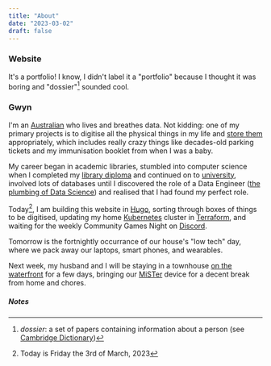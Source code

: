 ```yaml
---
title: "About"
date: "2023-03-02"
draft: false
---
```


### Website

It's a portfolio! I know, I didn't label it a "portfolio" because I thought it was boring and "dossier"[^dossier] sounded cool.

### Gwyn

I'm an [Australian](https://en.wikipedia.org/wiki/Australia) who lives and breathes data. Not kidding: one of my primary projects is to digitise all the physical things in my life and [store them](https://docs.paperless-ngx.com) appropriately, which includes really crazy things like decades-old parking tickets and my immunisation booklet from when I was a baby.

My career began in academic libraries, stumbled into computer science when I completed my [library diploma](/education/tafe) and continued on to [university](/education/university), involved lots of databases until I discovered the role of a Data Engineer ([the plumbing of Data Science](https://medium.com/plumbersofdatascience)) and realised that I had found my perfect role.

Today[^today], I am building this website in [Hugo](https://gohugo.io), sorting through boxes of things to be digitised, updating my home [Kubernetes](https://kubernetes.io) cluster in [Terraform](https://www.terraform.io), and waiting for the weekly Community Games Night on [Discord](https://discord.com).

Tomorrow is the fortnightly occurrance of our house's "low tech" day, where we pack away our laptops, smart phones, and wearables.

Next week, my husband and I will be staying in a townhouse [on the waterfront](https://en.wikipedia.org/wiki/Fremantle) for a few days, bringing our [MiSTer](https://github.com/MiSTer-devel/Wiki_MiSTer/wiki) device for a decent break from home and chores.

##### Notes
[^dossier]: *dossier*: a set of papers containing information about a person (see [Cambridge Dictionary](https://dictionary.cambridge.org/dictionary/english/dossier))
[^today]: Today is Friday the 3rd  of March, 2023
